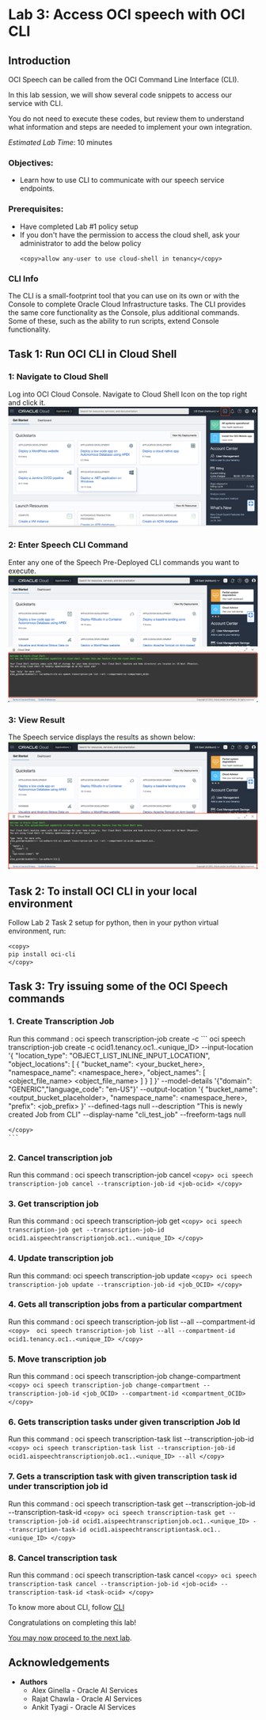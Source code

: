 # Lab 3: Access OCI speech with OCI CLI

## Introduction

OCI Speech can be called from the OCI Command Line Interface (CLI).

In this lab session, we will show several code snippets to access our service with CLI.

You do not need to execute these codes, but review them to understand what information and steps are needed to implement your own integration.

*Estimated Lab Time*: 10 minutes

### Objectives:

* Learn how to use CLI to communicate with our speech service endpoints.

### Prerequisites:
* Have completed Lab #1 policy setup
* If you don't have the permission to access the cloud shell, ask your administrator to add the below policy
    ```
    <copy>allow any-user to use cloud-shell in tenancy</copy>
    ```

### CLI Info

The CLI is a small-footprint tool that you can use on its own or with the Console to complete Oracle Cloud Infrastructure tasks. The CLI provides the same core functionality as the Console, plus additional commands. Some of these, such as the ability to run scripts, extend Console functionality.



## **Task 1:** Run OCI CLI in Cloud Shell

### 1: Navigate to Cloud Shell

Log into OCI Cloud Console. Navigate to Cloud Shell Icon on the top right and click it.
    ![](./images/cloud-shell-icon.png " ")

### 2: Enter Speech CLI Command

Enter any one of the Speech Pre-Deployed CLI commands you want to execute.
    ![](./images/cloud-shell-command.png " ")


### 3: View Result

The Speech service displays the results as shown below:
    ![](./images/cloud-shell-results.png " ")



## **Task 2:** To install OCI CLI in your local environment

Follow Lab 2 Task 2 setup for python, then in your python virtual environment, run:
```
<copy>
pip install oci-cli
</copy>
```


## **Task 3:** Try issuing some of the OCI Speech commands

### 1. Create Transcription Job
Run this command : oci speech transcription-job create -c 
    ```
    <copy>
    oci speech transcription-job create -c ocid1.tenancy.oc1..<unique_ID> --input-location '{
    "location_type": "OBJECT_LIST_INLINE_INPUT_LOCATION",
    "object_locations": [
      {
        "bucket_name": <your_bucket_here>,
        "namespace_name": <namespace_here>,
        "object_names": [
            <object_file_name>
            <object_file_name>
        ]
      }
    ]
  }' --model-details '{"domain": "GENERIC","language_code": "en-US"}' --output-location '{
    "bucket_name": <output_bucket_placeholder>,
    "namespace_name": <namespace_here>,
    "prefix": <job_prefix>
  }' --defined-tags null --description "This is newly created Job from CLI" --display-name "cli_test_job" --freeform-tags null
 
    </copy>
    ```

### 2. Cancel transcription job
Run this command : oci speech transcription-job cancel
    ```
    <copy>
    oci speech transcription-job cancel --transcription-job-id <job-ocid>
    </copy>
    ```

### 3. Get transcription job
Run this command : oci speech transcription-job get
    ```
    <copy>
    oci speech transcription-job get --transcription-job-id ocid1.aispeechtranscriptionjob.oc1..<unique_ID>
    </copy>
    ```

### 4. Update transcription job
Run this command: oci speech transcription-job update
    ```
    <copy>
    oci speech transcription-job update --transcription-job-id <job_OCID>
    </copy>
    ```

### 4. Gets all transcription jobs from a particular compartment
Run this command : oci speech transcription-job list --all --compartment-id
    ```
    <copy> 
    oci speech transcription-job list --all --compartment-id ocid1.tenancy.oc1..<unique_ID>
    </copy>
    ```

### 5. Move transcription job 
Run this command : oci speech transcription-job change-compartment
    ```
    <copy>
    oci speech transcription-job change-compartment --transcription-job-id <job_OCID> --compartment-id <compartment_OCID>
    </copy>
    ```

### 6. Gets transcription tasks under given transcription Job Id
Run this command : oci speech transcription-task list --transcription-job-id 
    ```
    <copy>
    oci speech transcription-task list --transcription-job-id ocid1.aispeechtranscriptionjob.oc1..<unique_ID> --all
    </copy>
    ```

### 7. Gets a transcription task with given transcription task id under transcription job id
Run this command : oci speech transcription-task get --transcription-job-id <jobID> --transcription-task-id <taskID>
    ```
    <copy>
    oci speech transcription-task get --transcription-job-id ocid1.aispeechtranscriptionjob.oc1..<unique_ID> --transcription-task-id ocid1.aispeechtranscriptiontask.oc1..<unique_ID>
    </copy>
    ```

### 8. Cancel transcription task
Run this command : oci speech transcription-task cancel
    ```
    <copy>
    oci speech transcription-task cancel --transcription-job-id <job-ocid> --transcription-task-id <task-ocid>
    </copy>
    ```

To know more about CLI, follow [CLI](https://docs.oracle.com/en-us/iaas/Content/API/Concepts/cliconcepts.htm)

Congratulations on completing this lab!

[You may now proceed to the next lab](#next).

## Acknowledgements
* **Authors**
    * Alex Ginella - Oracle AI Services
    * Rajat Chawla  - Oracle AI Services
    * Ankit Tyagi -  Oracle AI Services
